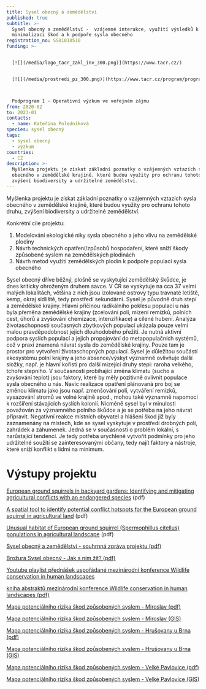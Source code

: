 ```yaml
---
title: Sysel obecný a zemědělství
published: true
subtitle: >-
  Sysel obecný a zemědělství -  vzájemné interakce, využití výsledků k
  minimalizaci škod a k podpoře sysla obecného
registration_no: SS01010510
funding: >-


  [![](/media/logo_tacr_zakl_inv_300.png)](https://www.tacr.cz/)


  [![](/media/prostredi_pz_300.png)](https://www.tacr.cz/program/program-prostredi-pro-zivot/)



  Podprogram 1 - Operativní výzkum ve veřejném zájmu
from: 2020-02
to: 2023-01
contacts:
  - name: Kateřina Poledníková
species: sysel obecný
tags:
  - sysel obecný
  - výzkum
countries:
  - CZ
description: >-
  Myšlenka projektu je získat základní poznatky o vzájemných vztazích sysla
  obecného v zemědělské krajině, které budou využity pro ochranu tohoto druhu,
  zvýšení biodiversity a udržitelné zemědělství.
---
```

Myšlenka projektu je získat základní poznatky o vzájemných vztazích sysla obecného v zemědělské krajině, které budou využity pro ochranu tohoto druhu, zvýšení biodiversity a udržitelné zemědělství. 

Konkrétní cíle projektu: 

1. Modelování ekologické niky sysla obecného a jeho vlivu na zemědělské plodiny
2. Návrh technických opatření/způsobů hospodaření, které sníží škody způsobené syslem na zemědělských plodinách
3. Návrh metod využití zemědělských plodin k podpoře populací sysla obecného

Sysel obecný dříve běžný, plošně se vyskytující zemědělský škůdce, je dnes kriticky ohroženým druhem savce. V ČR se vyskytuje na cca 37 velmi malých lokalitách, většina z nich jsou izolované ostrovy typu travnaté letiště, kemp, okraj sídliště, tedy prostředí sekundární. Sysel je původně druh stepí a zemědělské krajiny. Hlavní příčinou radikálního poklesu populací u nás byla přeměna zemědělské krajiny (zcelování polí, mizení remízků, polních cest, úhorů a zvyšování chemizace, intenzifikace) a cílené hubení. Analýza životaschopnosti současných zbytkových populací ukázala pouze velmi malou pravděpodobnost jejich dlouhodobého přežití. Je nutná aktivní podpora syslích populací a jejich propojování do metapopulačních systémů, což v praxi znamená návrat sysla do zemědělské krajiny. Pouze tam je prostor pro vytvoření životaschopných populací. Sysel je důležitou součástí ekosystému polní krajiny a jeho absence/výskyt významně ovlivňuje další složky, např. je hlavní kořistí pro další mizející druhy stepi: raroha velkého, tchoře stepního. V současnosti probíhající změna klimatu (sucho a zvyšování teplot) jsou faktory, které by měly pozitivně ovlivnit populace sysla obecného u nás. Navíc realizace opatření plánovaná pro boj se změnou klimatu jako jsou např. zmenšování polí, vytváření remízků, vysazování stromů ve volné krajině apod., mohou také významně napomoci k rozšíření stávajících syslích  kolonií. Nicméně sysel byl v minulosti považován za významného polního škůdce a je se potřeba na jeho návrat připravit.  Negativní reakce místních obyvatel a hlášení škod již byly zaznamenány na místech, kde se sysel vyskytuje v prostředí drobných polí, zahrádek a záhumenek. Jedná se v současnosti o problém lokální, s narůstající tendencí. Je tedy potřeba urychleně vytvořit podmínky pro jeho udržitelné soužití se zainteresovanými občany, tedy najít faktory a nástroje, které sníží konflikt s lidmi na minimum.

# Výstupy projektu

[European ground squirrels in backyard gardens: Identifying and mitigating agricultural conflicts with an endangered species](https://museucienciesjournals.cat/abc/issue/46-2-2023-abc/european-ground-squirrels-in-backyard-gardens-identifying-and-mitigating-agricultural-conflicts-with-an-endangered-species) (pdf)

[A spatial tool to identify potential conflict hotspots for the European ground squirrel in agricultural land](https://museucienciesjournals.cat/abc/issue/46-2-2023-abc/a-spatial-tool-to-identify-potential-conflict-hotspots-for-the-european-ground-squirrel-in-agricultural-land) (pdf)

[Unusual habitat of European ground squirrel (Spermophillus citellus) populations in agricultural landscape](https://www.alkawildlife.eu/media/Thaya19_Polednikova_etal_fin.pdf) (pdf)

[Sysel obecný a zemědělství  - souhrnná zpráva projektu (pdf)](/media/Sysel_zemedelstvi_zprava_final_web.pdf)

[Brožura Sysel obecný - Jak s ním žít? (pdf)](/media/ALKA_brozura_SYSEL_tacr.pdf) 

[Youtube playlist přednášek uspořádané mezinárodní konference Wildlife conservation in human landscapes ](https://www.youtube.com/hashtag/conservationandpeople)

[kniha abstraktů mezinárodní konference Wildlife conservation in human landscapes (pdf) ](/media/AbstractBook_Wildlife_conservation_human_landscapes_2021.pdf)

[Mapa potenciálního rizika škod způsobených syslem  - Miroslav (pdf)](/media/Mapa_rizika_skod_sysel_Miroslav.pdf)

[Mapa potenciálního rizika škod způsobených syslem  - Miroslav (GIS)](/media/mapa_sysel_riziko_skod_Miroslav.zip)

[Mapa potenciálního rizika škod způsobených syslem  - Hrušovany u Brna (pdf)](/media/Mapa_rizika_skod_sysel_Hrusovany.pdf)

[Mapa potenciálního rizika škod způsobených syslem  - Hrušovany u Brna (GIS)](/media/mapa_sysel_riziko_skod_Hrusovany.zip)

[Mapa potenciálního rizika škod způsobených syslem  - Velké Pavlovice (pdf)](/media/Mapa_rizika_skod_sysel_VelkePavlovice.pdf)

[Mapa potenciálního rizika škod způsobených syslem  - Velké Pavlovice (GIS)](/media/mapa_sysel_riziko_skod_VelkePavlovice.zip)
